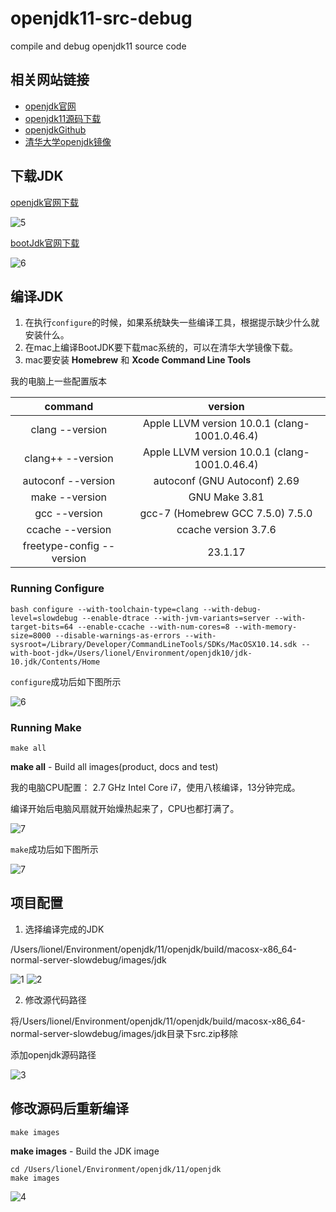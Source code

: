 # openjdk11-src-debug
compile and debug openjdk11 source code

## 相关网站链接

- [openjdk官网](http://openjdk.java.net/)
- [openjdk11源码下载](http://jdk.java.net/java-se-ri/11)
- [openjdkGithub](https://github.com/openjdk)
- [清华大学openjdk镜像](https://mirrors.tuna.tsinghua.edu.cn/AdoptOpenJDK/)

## 下载JDK
[openjdk官网下载](https://jdk.java.net/java-se-ri/11)

![5](images/1652199929216.jpg)

[bootJdk官网下载](https://jdk.java.net/archive/)

![6](images/1652200135634.jpg)

## 编译JDK

1. 在执行`configure`的时候，如果系统缺失一些编译工具，根据提示缺少什么就安装什么。
2. 在mac上编译BootJDK要下载mac系统的，可以在清华大学镜像下载。
3. mac要安装 **Homebrew** 和 **Xcode Command Line Tools**

我的电脑上一些配置版本

|  command  |   version |
| :-------:  | :--------:|
| clang --version | Apple LLVM version 10.0.1 (clang-1001.0.46.4) |
| clang++ --version | Apple LLVM version 10.0.1 (clang-1001.0.46.4) |
| autoconf --version | autoconf (GNU Autoconf) 2.69 |
| make --version | GNU Make 3.81 |
| gcc --version | gcc-7 (Homebrew GCC 7.5.0) 7.5.0 |
| ccache --version | ccache version 3.7.6 |
| freetype-config --version | 23.1.17 |

### Running Configure

```shell
bash configure --with-toolchain-type=clang --with-debug-level=slowdebug --enable-dtrace --with-jvm-variants=server --with-target-bits=64 --enable-ccache --with-num-cores=8 --with-memory-size=8000 --disable-warnings-as-errors --with-sysroot=/Library/Developer/CommandLineTools/SDKs/MacOSX10.14.sdk --with-boot-jdk=/Users/lionel/Environment/openjdk10/jdk-10.jdk/Contents/Home
```

`configure`成功后如下图所示

![6](images/1652201412591.jpg)

### Running Make

```shell
make all
```
**make all** - Build all images(product, docs and test)

我的电脑CPU配置： 2.7 GHz Intel Core i7，使用八核编译，13分钟完成。

编译开始后电脑风扇就开始燥热起来了，CPU也都打满了。

![7](images/1652202108594.jpg)

`make`成功后如下图所示

![7](images/1652202432077.jpg)

## 项目配置

1. 选择编译完成的JDK

/Users/lionel/Environment/openjdk/11/openjdk/build/macosx-x86_64-normal-server-slowdebug/images/jdk

![1](images/屏幕快照%202021-01-25%20下午4.49.40.png)
![2](images/屏幕快照%202021-01-25%20下午4.49.49.png)

2. 修改源代码路径

将/Users/lionel/Environment/openjdk/11/openjdk/build/macosx-x86_64-normal-server-slowdebug/images/jdk目录下src.zip移除

添加openjdk源码路径

![3](images/屏幕快照%202021-01-25%20下午4.58.29.png)

## 修改源码后重新编译

```shell
make images
```
**make images** - Build the JDK image

```shell
cd /Users/lionel/Environment/openjdk/11/openjdk
make images
```

![4](images/屏幕快照%202021-01-25%20下午5.13.16.png)

